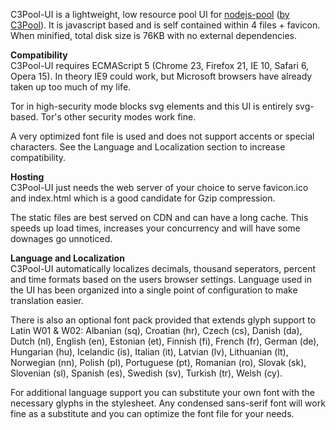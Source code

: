 C3Pool-UI is a lightweight, low resource pool UI for <a href="https://github.com/C3Pool/nodejs-pool" target="_blank">nodejs-pool</a> (<a href="https://github.com/C3Pool/" target="_blank">by C3Pool</a>). It is javascript based and is self contained within 4 files + favicon. When minified, total disk size is 76KB with no external dependencies.

<b>Compatibility</b><br>
C3Pool-UI requires ECMAScript 5 (Chrome 23, Firefox 21, IE 10, Safari 6, Opera 15). In theory IE9 could work, but Microsoft browsers have already taken up too much of my life.

Tor in high-security mode blocks svg elements and this UI is entirely svg-based. Tor's other security modes work fine.

A very optimized font file is used and does not support accents or special characters. See the Language and Localization section to increase compatibility.

<b>Hosting</b><br>
C3Pool-UI just needs the web server of your choice to serve favicon.ico and index.html which is a good candidate for Gzip compression.

The static files are best served on CDN and can have a long cache. This speeds up load times, increases your concurrency and will have some downages go unnoticed.

<b>Language and Localization</b><br>
C3Pool-UI automatically localizes decimals, thousand seperators, percent and time formats based on the users browser settings. Language used in the UI has been organized into a single point of configuration to make translation easier.

There is also an optional font pack provided that extends glyph support to Latin W01 & W02: Albanian (sq), Croatian (hr), Czech (cs), Danish (da), Dutch (nl), English (en), Estonian (et), Finnish (fi), French (fr), German (de), Hungarian (hu), Icelandic (is), Italian (it), Latvian (lv), Lithuanian (lt), Norwegian (nn), Polish (pl), Portuguese (pt), Romanian (ro), Slovak (sk), Slovenian (sl), Spanish (es), Swedish (sv), Turkish (tr), Welsh (cy).

For additional language support you can substitute your own font with the necessary glyphs in the stylesheet. Any condensed sans-serif font will work fine as a substitute and you can optimize the font file for your needs.








